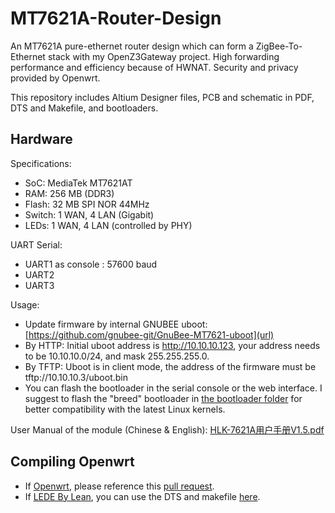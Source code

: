 # MT7621A-Router-Design
An MT7621A pure-ethernet router design which can form a ZigBee-To-Ethernet stack with my OpenZ3Gateway project. High forwarding performance and efficiency because of HWNAT. Security and privacy provided by Openwrt.

This repository includes Altium Designer files, PCB and schematic in PDF, DTS and Makefile, and bootloaders.

## Hardware
Specifications:

- SoC: MediaTek MT7621AT
- RAM: 256 MB (DDR3)
- Flash: 32 MB SPI NOR 44MHz
- Switch: 1 WAN, 4 LAN (Gigabit)
- LEDs: 1 WAN, 4 LAN (controlled by PHY)

UART Serial:

- UART1 as console : 57600 baud
- UART2
- UART3

Usage:

- Update firmware by internal GNUBEE uboot: [https://github.com/gnubee-git/GnuBee-MT7621-uboot](url)
- By HTTP: Initial uboot address is http://10.10.10.123, your address needs to be 10.10.10.0/24, and mask 255.255.255.0.
- By TFTP: Uboot is in client mode, the address of the firmware must be tftp://10.10.10.3/uboot.bin
- You can flash the bootloader in the serial console or the web interface. I suggest to flash the "breed" bootloader in [the bootloader folder](https://github.com/cyijun/MT7621A-Router-Design/tree/main/bootloader) for better compatibility with the latest Linux kernels.

User Manual of the module (Chinese & English):
[HLK-7621A用户手册V1.5.pdf](https://github.com/openwrt/openwrt/files/5884699/HLK-7621A.V1.5.pdf)

## Compiling Openwrt
- If [Openwrt](https://github.com/openwrt/openwrt), please reference this [pull request](https://github.com/openwrt/openwrt/pull/4046).
- If [LEDE By Lean](https://github.com/coolsnowwolf/lede), you can use the DTS and makefile [here](https://github.com/cyijun/MT7621A-Router-Design/tree/main/dts%26makefile).
